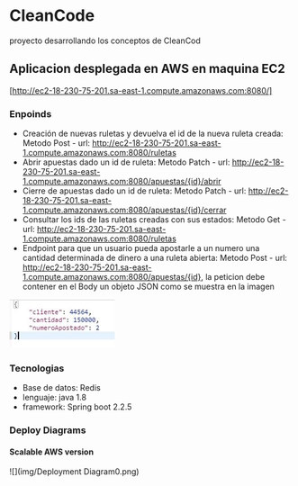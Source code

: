 # CleanCode
proyecto desarrollando los conceptos de CleanCod
## Aplicacion desplegada en AWS en maquina EC2
[http://ec2-18-230-75-201.sa-east-1.compute.amazonaws.com:8080/]
### Enpoinds
* Creación de nuevas ruletas y devuelva el id de la nueva ruleta creada: Metodo Post - url: http://ec2-18-230-75-201.sa-east-1.compute.amazonaws.com:8080/ruletas
* Abrir apuestas dado un id de ruleta: Metodo Patch - url: http://ec2-18-230-75-201.sa-east-1.compute.amazonaws.com:8080/apuestas/{id}/abrir
* Cierre de apuestas dado un id de ruleta: Metodo Patch - url: http://ec2-18-230-75-201.sa-east-1.compute.amazonaws.com:8080/apuestas/{id}/cerrar
* Consultar los ids de las ruletas creadas con sus estados: Metodo Get - url: http://ec2-18-230-75-201.sa-east-1.compute.amazonaws.com:8080/ruletas
* Endpoint para que un usuario pueda apostarle a un numero una cantidad determinada de dinero a una ruleta abierta: Metodo Post - url: http://ec2-18-230-75-201.sa-east-1.compute.amazonaws.com:8080/apuestas/{id}, la peticion debe contener en el Body un objeto JSON como se muestra en la imagen 

![](img/Captura.JPG)

### Tecnologias

* Base de datos: Redis
* lenguaje: java 1.8
* framework: Spring boot 2.2.5

### Deploy Diagrams

#### Scalable AWS version
![](img/Deployment Diagram0.png)
